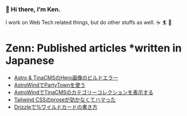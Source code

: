 ### 👋 Hi there, I’m Ken.

I work on Web Tech related things, but do other stuffs as well. ☕️ 🏄 🌱

# Zenn: Published articles *written in Japanese
<!-- BLOG-POST-LIST:START -->
- [Astro &amp; TinaCMSのHero画像のビルドエラー](https://zenn.dev/kentarofurukawa/articles/dd4ad4695a9d70)
- [AstroWindでPartyTownを使う](https://zenn.dev/kentarofurukawa/articles/e4bc1201819e2a)
- [AstroWindでTinaCMSのカテゴリーコレクションを表示する](https://zenn.dev/kentarofurukawa/articles/4675ae2fea31d3)
- [Tailwind CSSのproseが効かなくてハマった](https://zenn.dev/kentarofurukawa/articles/9670922c1d2aa3)
- [Drizzleで%ワイルドカードの書き方](https://zenn.dev/kentarofurukawa/articles/518205f4c435e6)
<!-- BLOG-POST-LIST:END -->
